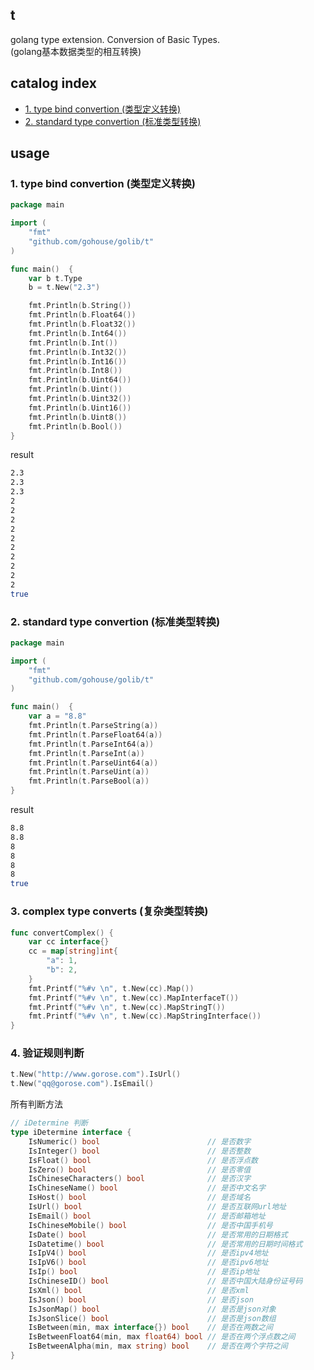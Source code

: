 ## t
golang type extension. Conversion of Basic Types.  
(golang基本数据类型的相互转换)

## catalog index
- [1. type bind convertion (类型定义转换)](#1-type-bind-convertion-类型定义转换)
- [2. standard type convertion (标准类型转换)](#2-standard-type-convertion-标准类型转换)  

## usage

### 1. type bind convertion (类型定义转换)
```go
package main

import (
	"fmt"
	"github.com/gohouse/golib/t"
)

func main()  {
    var b t.Type
    b = t.New("2.3")

    fmt.Println(b.String())
    fmt.Println(b.Float64())
    fmt.Println(b.Float32())
    fmt.Println(b.Int64())
    fmt.Println(b.Int())
    fmt.Println(b.Int32())
    fmt.Println(b.Int16())
    fmt.Println(b.Int8())
    fmt.Println(b.Uint64())
    fmt.Println(b.Uint())
    fmt.Println(b.Uint32())
    fmt.Println(b.Uint16())
    fmt.Println(b.Uint8())
    fmt.Println(b.Bool())
}
```
result
```sh
2.3
2.3
2.3
2
2
2
2
2
2
2
2
2
2
true
```

### 2. standard type convertion (标准类型转换)
```go
package main

import (
	"fmt"
	"github.com/gohouse/golib/t"
)

func main()  {
	var a = "8.8"
	fmt.Println(t.ParseString(a))
	fmt.Println(t.ParseFloat64(a))
	fmt.Println(t.ParseInt64(a))
	fmt.Println(t.ParseInt(a))
	fmt.Println(t.ParseUint64(a))
	fmt.Println(t.ParseUint(a))
	fmt.Println(t.ParseBool(a))
}
```
result
```bash
8.8
8.8
8
8
8
8
true
```

### 3. complex type converts (复杂类型转换)
```go
func convertComplex() {
	var cc interface{}
	cc = map[string]int{
		"a": 1,
		"b": 2,
	}
	fmt.Printf("%#v \n", t.New(cc).Map())
	fmt.Printf("%#v \n", t.New(cc).MapInterfaceT())
	fmt.Printf("%#v \n", t.New(cc).MapStringT())
	fmt.Printf("%#v \n", t.New(cc).MapStringInterface())
}
```

### 4. 验证规则判断
```go
t.New("http://www.gorose.com").IsUrl()
t.New("qq@gorose.com").IsEmail()
```
所有判断方法
```go
// iDetermine 判断
type iDetermine interface {
	IsNumeric() bool                        // 是否数字
	IsInteger() bool                        // 是否整数
	IsFloat() bool                          // 是否浮点数
	IsZero() bool                           // 是否零值
	IsChineseCharacters() bool              // 是否汉字
	IsChineseName() bool                    // 是否中文名字
	IsHost() bool                           // 是否域名
	IsUrl() bool                            // 是否互联网url地址
	IsEmail() bool                          // 是否邮箱地址
	IsChineseMobile() bool                  // 是否中国手机号
	IsDate() bool                           // 是否常用的日期格式
	IsDatetime() bool                       // 是否常用的日期时间格式
	IsIpV4() bool                           // 是否ipv4地址
	IsIpV6() bool                           // 是否ipv6地址
	IsIp() bool                             // 是否ip地址
	IsChineseID() bool                      // 是否中国大陆身份证号码
	IsXml() bool                            // 是否xml
	IsJson() bool                           // 是否json
	IsJsonMap() bool                        // 是否是json对象
	IsJsonSlice() bool                      // 是否是json数组
	IsBetween(min, max interface{}) bool    // 是否在两数之间
	IsBetweenFloat64(min, max float64) bool // 是否在两个浮点数之间
	IsBetweenAlpha(min, max string) bool    // 是否在两个字符之间
}
```